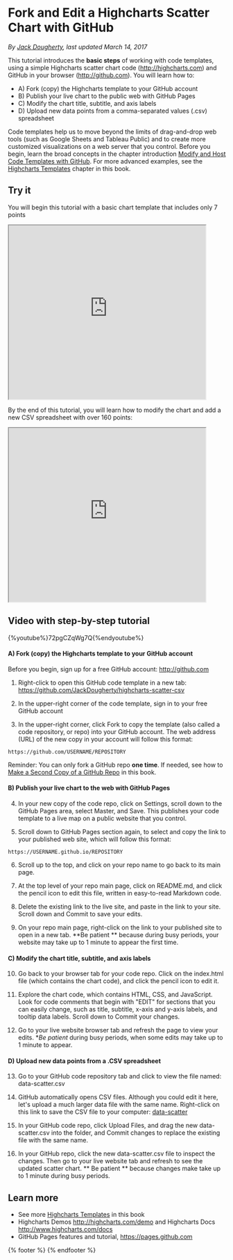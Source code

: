 # Fork and Edit a Highcharts Scatter Chart with GitHub
*By [Jack Dougherty](../../introduction/who.md), last updated March 14, 2017*

This tutorial introduces the **basic steps** of working with code templates, using a simple Highcharts scatter chart code (http://highcharts.com) and GitHub in your browser (http://github.com). You will learn how to:
- A) Fork (copy) the Highcharts template to your GitHub account
- B) Publish your live chart to the public web with GitHub Pages
- C) Modify the chart title, subtitle, and axis labels
- D) Upload new data points from a comma-separated values (.csv) spreadsheet

Code templates help us to move beyond the limits of drag-and-drop web tools (such as Google Sheets and Tableau Public) and to create more customized visualizations on a web server that you control. Before you begin, learn the broad concepts in the chapter introduction [Modify and Host Code Templates with GitHub](../github). For more advanced examples, see the [Highcharts Templates](../highcharts) chapter in this book.

## Try it
You will begin this tutorial with a basic chart template that includes only 7 points
<iframe src="https://jackdougherty.github.io/highcharts-scatter-csv/" width="90%" height=400></iframe>

By the end of this tutorial, you will learn how to modify the chart and add a new CSV spreadsheet with over 160 points:
<iframe src="https://jackdougherty.github.io/highcharts-scatter-csv-instructor-sample/" width="90%" height=400></iframe>

## Video with step-by-step tutorial

{%youtube%}72pgCZqWg7Q{%endyoutube%}

#### A) Fork (copy) the Highcharts template to your GitHub account

Before you begin, sign up for a free GitHub account: http://github.com

1) Right-click to open this GitHub code template in a new tab: https://github.com/JackDougherty/highcharts-scatter-csv

2) In the upper-right corner of the code template, sign in to your free GitHub account

3) In the upper-right corner, click Fork to copy the template (also called a code repository, or repo) into your GitHub account. The web address (URL) of the new copy in your account will follow this format:
```
https://github.com/USERNAME/REPOSITORY
```

Reminder: You can only fork a GitHub repo **one time**. If needed, see how to [Make a Second Copy of a GitHub Repo](../second-copy) in this book.

#### B) Publish your live chart to the web with GitHub Pages
4) In your new copy of the code repo, click on Settings, scroll down to the GitHub Pages area, select Master, and Save. This publishes your code template to a live map on a public website that you control.

5) Scroll down to GitHub Pages section again, to select and copy the link to your published web site, which will follow this format:
```
https://USERNAME.github.io/REPOSITORY
```

6) Scroll up to the top, and click on your repo name to go back to its main page.

7) At the top level of your repo main page, click on README.md, and click the pencil icon to edit this file, written in easy-to-read Markdown code.

8) Delete the existing link to the live site, and paste in the link to your site. Scroll down and Commit to save your edits.

9) On your repo main page, right-click on the link to your published site to open in a new tab. **Be patient ** because during busy periods, your website may take up to 1 minute to appear the first time.

#### C) Modify the chart title, subtitle, and axis labels
10) Go back to your browser tab for your code repo. Click on the index.html file (which contains the chart code), and click the pencil icon to edit it.

11) Explore the chart code, which contains HTML, CSS, and JavaScript. Look for code comments that begin with "EDIT" for sections that you can easily change, such as title, subtitle, x-axis and y-axis labels, and tooltip data labels. Scroll down to Commit your changes.

12) Go to your live website browser tab and refresh the page to view your edits. **Be patient* during busy periods, when some edits may take up to 1 minute to appear.

#### D) Upload new data points from a .CSV spreadsheet

13) Go to your GitHub code repository tab and click to view the file named: data-scatter.csv

14) GitHub automatically opens CSV files. Although you could edit it here, let's upload a much larger data file with the same name. Right-click on this link to save the CSV file to your computer: [data-scatter](data-scatter.csv)

15) In your GitHub code repo, click Upload Files, and drag the new data-scatter.csv into the folder, and Commit changes to replace the existing file with the same name.

16) In your GitHub repo, click the new data-scatter.csv file to inspect the changes. Then go to your live website tab and refresh to see the updated scatter chart. ** Be patient ** because changes make take up to 1 minute during busy periods.

## Learn more
- See more [Highcharts Templates](../highcharts) in this book
- Highcharts Demos http://highcharts.com/demo and Highcharts Docs http://www.highcharts.com/docs
- GitHub Pages features and tutorial, https://pages.github.com

{% footer %}
{% endfooter %}
